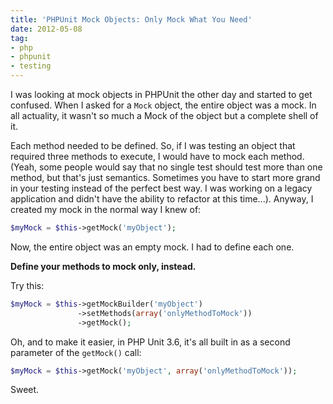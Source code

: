```yaml
---
title: 'PHPUnit Mock Objects: Only Mock What You Need'
date: 2012-05-08
tag:
- php
- phpunit
- testing
---
```

I was looking at mock objects in PHPUnit the other day and started to get confused.  When I asked for a `Mock` object, the entire object was a mock.  In all actuality, it wasn't so much a Mock of the object but a complete shell of it.  

<!--more-->

Each method needed to be defined.  So, if I was testing an object that required three methods to execute, I would have to mock each method.  (Yeah, some people would say that no single test should test more than one method, but that's just semantics.  Sometimes you have to start more grand in your testing instead of the perfect best way.  I was working on a legacy application and didn't have the ability to refactor at this time...).  Anyway, I created my mock in the normal way I knew of:

```php
$myMock = $this->getMock('myObject');
```

Now, the entire object was an empty mock.  I had to define each one.  

**Define your methods to mock only, instead.**

Try this:

```php
$myMock = $this->getMockBuilder('myObject')
               ->setMethods(array('onlyMethodToMock'))
               ->getMock();
```

Oh, and to make it easier, in PHP Unit 3.6, it's all built in as a second parameter of the `getMock()` call:

```php
$myMock = $this->getMock('myObject', array('onlyMethodToMock'));
```

Sweet.
